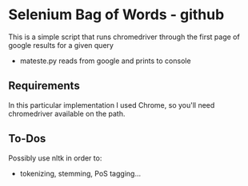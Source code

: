 # Selenium Bag of Words - github

This is a simple script that runs chromedriver through the first page of google results for a given query

- mateste.py reads from google and prints to console

## Requirements

In this particular implementation I used Chrome, so you'll need chromedriver available on the path.

## To-Dos

Possibly use nltk in order to:

- tokenizing, stemming, PoS tagging...